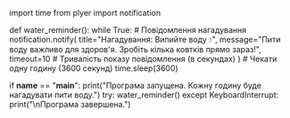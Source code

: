 import time
from plyer import notification

def water_reminder():
    while True:
        # Повідомлення нагадування
        notification.notify(
            title="Нагадування: Випийте воду 💧",
            message="Пити воду важливо для здоров'я. Зробіть кілька ковтків прямо зараз!",
            timeout=10  # Тривалість показу повідомлення (в секундах)
        )
        # Чекати одну годину (3600 секунд)
        time.sleep(3600)

if __name__ == "__main__":
    print("Програма запущена. Кожну годину буде нагадувати пити воду.")
    try:
        water_reminder()
    except KeyboardInterrupt:
        print("\nПрограма завершена.")
